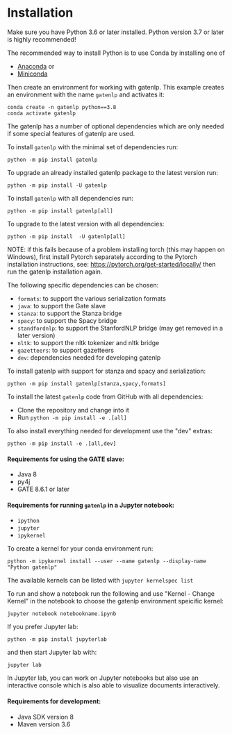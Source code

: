 # Installation

Make sure you have Python 3.6 or later installed. Python version 3.7 or later is highly recommended!

The recommended way to install Python is to use Conda by installing  one of 

* [Anaconda](https://www.anaconda.com/products/individual) or
* [Miniconda](https://docs.conda.io/en/latest/miniconda.html)

Then create an environment for working with gatenlp. This example
creates an environment with the name `gatenlp` and activates it:

```
conda create -n gatenlp python==3.8
conda activate gatenlp
```

The gatenlp has a number of optional dependencies which are only needed if
some special features of gatenlp are used.

To install `gatenlp` with the minimal set of dependencies run:

```
python -m pip install gatenlp 
```

To upgrade an already installed gatenlp package to the latest version run: 

```
python -m pip install -U gatenlp 
```

To install `gatenlp` with all dependencies run:

```
python -m pip install gatenlp[all]
```

To upgrade to the latest version with all dependencies:

```
python -m pip install  -U gatenlp[all]
```

NOTE: if this fails because of a problem installing torch (this may happen on Windows), 
first install Pytorch separately according to 
the Pytorch installation instructions, see: https://pytorch.org/get-started/locally/
then run the gatenlp installation again. 

The following specific dependencies can be chosen:
* `formats`: to support the various serialization formats
* `java`: to support the Gate slave 
* `stanza`: to support the Stanza bridge
* `spacy`: to support the Spacy bridge
* `standfordnlp`: to support the StanfordNLP bridge (may get removed in a later version)
* `nltk`: to support the nltk tokenizer and nltk bridge
* `gazetteers`: to support gazetteers
* `dev`: dependencies needed for developing gatenlp 

To install gatenlp with support for stanza and spacy and serialization:

```
python -m pip install gatenlp[stanza,spacy,formats]
```


To install the latest `gatenlp` code from GitHub with all dependencies:
* Clone the repository and change into it
* Run `python -m pip install -e .[all]`

To also install everything needed for development use the "dev"
extras: 

```
python -m pip install -e .[all,dev]
```


#### Requirements for using the GATE slave:

* Java 8
* py4j
* GATE 8.6.1 or later

#### Requirements for running `gatenlp` in a Jupyter notebook:

* `ipython`
* `jupyter`
* `ipykernel`

To create a kernel for your conda environment run:

```
python -m ipykernel install --user --name gatenlp --display-name "Python gatenlp"
```

The available kernels can be listed with `jupyter kernelspec list`

To run and show a notebook run the following and use "Kernel - Change Kernel" in the notebook to choose the gatenlp environment speicific kernel:

```
jupyter notebook notebookname.ipynb
```

If you prefer Jupyter lab:

```
python -m pip install jupyterlab
```

and then start Jupyter lab with:

```
jupyter lab
```

In Jupyter lab, you can work on Jupyter notebooks but also use an interactive console which is also able to visualize
documents interactively. 
 
#### Requirements for development:

* Java SDK version 8
* Maven version 3.6
